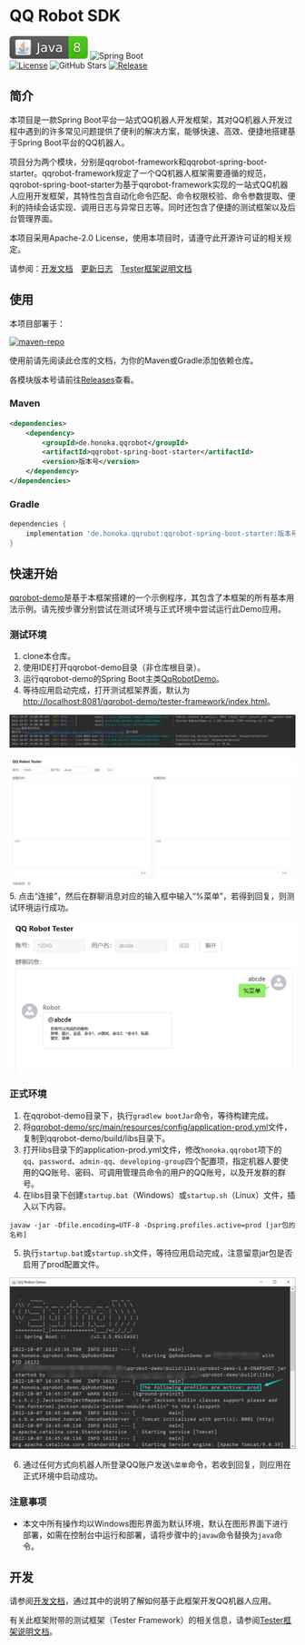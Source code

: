 # QQ Robot SDK
![Java](./docs/img/Java-8-brightgreen.svg)
![Spring Boot](https://img.shields.io/badge/Spring%20Boot-2.7.5-brightgreen?logo=Spring)<br />
[![License](https://img.shields.io/github/license/kosaka-bun/qqrobot-sdk?label=License&color=blue&logo=GitHub)](./LICENSE)
![GitHub Stars](https://img.shields.io/github/stars/kosaka-bun/qqrobot-sdk?label=Stars&logo=GitHub)
[![Release](https://img.shields.io/github/release/kosaka-bun/qqrobot-sdk?label=Release&logo=GitHub)](../../releases)

## 简介
本项目是一款Spring Boot平台一站式QQ机器人开发框架，其对QQ机器人开发过程中遇到的许多常见问题提供了便利的解决方案，能够快速、高效、便捷地搭建基于Spring Boot平台的QQ机器人。

项目分为两个模块，分别是qqrobot-framework和qqrobot-spring-boot-starter。qqrobot-framework规定了一个QQ机器人框架需要遵循的规范，qqrobot-spring-boot-starter为基于qqrobot-framework实现的一站式QQ机器人应用开发框架，其特性包含自动化命令匹配、命令权限校验、命令参数提取、便利的持续会话实现、调用日志与异常日志等。同时还包含了便捷的测试框架以及后台管理界面。

本项目采用Apache-2.0 License，使用本项目时，请遵守此开源许可证的相关规定。

请参阅：[开发文档](./docs/development.md)&emsp;[更新日志](./docs/changelog.md)&emsp;[Tester框架说明文档](./docs/tester-framework.md)

## 使用
本项目部署于：

[![maven-repo](https://github-readme-stats.vercel.app/api/pin/?username=kosaka-bun&repo=maven-repo)](https://github.com/kosaka-bun/maven-repo)

使用前请先阅读此仓库的文档，为你的Maven或Gradle添加依赖仓库。

各模块版本号请前往[Releases](../../releases)查看。

### Maven
```xml
<dependencies>
    <dependency>
        <groupId>de.honoka.qqrobot</groupId>
        <artifactId>qqrobot-spring-boot-starter</artifactId>
        <version>版本号</version>
    </dependency>
</dependencies>
```

### Gradle
```groovy
dependencies {
    implementation 'de.honoka.qqrobot:qqrobot-spring-boot-starter:版本号'
}
```

## 快速开始
[qqrobot-demo](./qqrobot-demo)是基于本框架搭建的一个示例程序，其包含了本框架的所有基本用法示例。请先按步骤分别尝试在测试环境与正式环境中尝试运行此Demo应用。

### 测试环境
1. clone本仓库。
2. 使用IDE打开qqrobot-demo目录（非仓库根目录）。
3. 运行qqrobot-demo的Spring Boot主类[QqRobotDemo](./qqrobot-demo/src/main/java/de/honoka/qqrobot/demo/QqRobotDemo.java)。
4. 等待应用启动完成，打开测试框架界面，默认为[http://localhost:8081/qqrobot-demo/tester-framework/index.html](http://localhost:8081/qqrobot-demo/tester-framework/index.html)。

![](./docs/img/1.png)

![](./docs/img/2.png)
5. 点击“连接”，然后在群聊消息对应的输入框中输入“%菜单”，若得到回复，则测试环境运行成功。

![](./docs/img/3.png)

### 正式环境
1. 在qqrobot-demo目录下，执行`gradlew bootJar`命令，等待构建完成。
2. 将[qqrobot-demo/src/main/resources/config/application-prod.yml](./qqrobot-demo/src/main/resources/config/application-prod.yml)文件，复制到qqrobot-demo/build/libs目录下。
3. 打开libs目录下的application-prod.yml文件，修改`honoka.qqrobot`项下的`qq`、`password`、`admin-qq`、`developing-group`四个配置项，指定机器人要使用的QQ账号、密码、可调用管理员命令的用户的QQ账号，以及开发群的群号。
4. 在libs目录下创建`startup.bat`（Windows）或`startup.sh`（Linux）文件，插入以下内容。
```shell
javaw -jar -Dfile.encoding=UTF-8 -Dspring.profiles.active=prod [jar包的名称]
```
5. 执行`startup.bat`或`startup.sh`文件，等待应用启动完成，注意留意jar包是否启用了prod配置文件。

![](./docs/img/4.png)

6. 通过任何方式向机器人所登录QQ账户发送`%菜单`命令，若收到回复，则应用在正式环境中启动成功。

### 注意事项
- 本文中所有操作均以Windows图形界面为默认环境，默认在图形界面下进行部署，如需在控制台中运行和部署，请将步骤中的`javaw`命令替换为`java`命令。

## 开发
请参阅[开发文档](./docs/development.md)，通过其中的说明了解如何基于此框架开发QQ机器人应用。

有关此框架附带的测试框架（Tester Framework）的相关信息，请参阅[Tester框架说明文档](./docs/tester-framework.md)。
